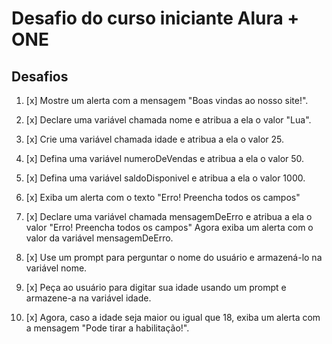 # Desafio do curso iniciante Alura + ONE

## Desafios

1. [x] Mostre um alerta com a mensagem "Boas vindas ao nosso site!".

2. [x] Declare uma variável chamada nome e atribua a ela o valor "Lua".

3. [x] Crie uma variável chamada idade e atribua a ela o valor 25.

4. [x] Defina uma variável numeroDeVendas e atribua a ela o valor 50.

5. [x] Defina uma variável saldoDisponivel e atribua a ela o valor 1000.

6. [x] Exiba um alerta com o texto "Erro! Preencha todos os campos"

7. [x] Declare uma variável chamada mensagemDeErro e atribua a ela o valor "Erro! Preencha todos os campos" Agora exiba um alerta com o valor da variável mensagemDeErro.

8. [x] Use um prompt para perguntar o nome do usuário e armazená-lo na variável nome.

9. [x] Peça ao usuário para digitar sua idade usando um prompt e armazene-a na variável idade.

10. [x] Agora, caso a idade seja maior ou igual que 18, exiba um alerta com a mensagem "Pode tirar a habilitação!".
